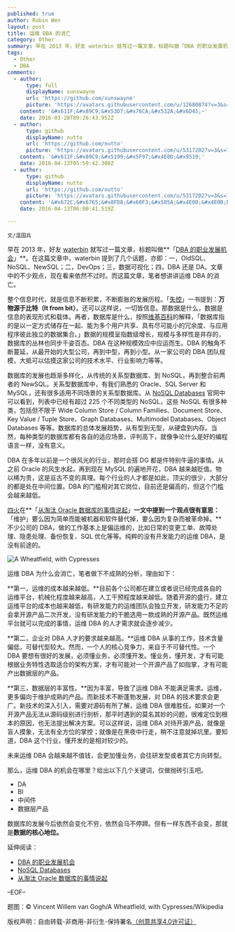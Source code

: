 ```yaml
---
published: true
author: Robin Wen
layout: post
title: 运维 DBA 的消亡
category: Other
summary: 早在 2013 年，好友 waterbin 就写过一篇文章，标题叫做「DBA 的职业发展机会」。在这篇文章中，waterbin 提到了几个话题，亦即 一，OldSQL、NoSQL、NewSQL；二，DevOps；三，数据可视化；四，DBA 还是 DA。文章中的不少观点，现在看来依然不过时。而这篇文章，笔者想讲讲运维 DBA 的消亡。运维 DBA 为什么会消亡，笔者做下不成熟的分析，理由如下：第一，运维的成本越来越低。第二，企业对 DBA 人才的要求越来越高。第三，数据层的丰富性。数据库的发展今后依然会变化不穷，依然会马不停蹄。但有一样东西不会变，那就是数据的核心地位。
tags:
  - Other
  - DBA
comments:
  - author:
      type: full
      displayName: sunswayne
      url: 'https://github.com/sunswayne'
      picture: 'https://avatars.githubusercontent.com/u/12680874?v=3&s=73'
    content: '&#x611F;&#x89C9;&#x53D7;&#x76CA;&#x532A;&#x6D45;~'
    date: 2016-03-28T09:26:43.952Z
  - author:
      type: github
      displayName: nutto
      url: 'https://github.com/nutto'
      picture: 'https://avatars.githubusercontent.com/u/5317202?v=3&s=73'
    content: '&#x611F;&#x89C9;&#x5199;&#x5F97;&#x4E0D;&#x9519;'
    date: 2016-04-13T05:59:42.308Z
  - author:
      type: github
      displayName: nutto
      url: 'https://github.com/nutto'
      picture: 'https://avatars.githubusercontent.com/u/5317202?v=3&s=73'
    content: '&#x672C;&#x6765;&#x8FD8;&#x60F3;&#x505A;&#x4E00;&#x4E0B;DBA&#x65B9;&#x9762;&#x7684;&#x5C1D;&#x8BD5;,&#x4F46;&#x662F;&#x73B0;&#x5728;&#x8FD9;&#x4E2A;&#x5FF5;&#x5934;&#x6709;&#x70B9;&#x52A8;&#x6447;&#x4E86;'
    date: 2016-04-13T06:00:41.519Z

---
```


`文/温国兵`

早在 2013 年，好友 [waterbin](http://blog.csdn.net/dba_waterbin) 就写过一篇文章，标题叫做**「[DBA 的职业发展机会](http://blog.csdn.net/dba_waterbin/article/details/17187257)」**。在这篇文章中，waterbin 提到了几个话题，亦即：一，OldSQL、NoSQL、NewSQL；二，DevOps；三，数据可视化；四，DBA 还是 DA。文章中的不少观点，现在看来依然不过时。而这篇文章，笔者想讲讲运维 DBA 的消亡。

整个信息时代，就是信息不断积累，不断膨胀的发展历程。「[失控](https://zh.wikipedia.org/wiki/%E5%A4%B1%E6%8E%A7)」一书提到：**万物源于比特（It from bit）**。还可以这样说，一切皆信息。那数据是什么，数据是信息的表现形式和载体。再者，数据库是什么，按照[维基百科](https://zh.wikipedia.org/wiki/%E6%95%B0%E6%8D%AE%E5%BA%93)的解释，「数据库指的是以一定方式储存在一起、能为多个用户共享、具有尽可能小的冗余度、与应用程序彼此独立的数据集合。」数据的规模呈指数级增长，规模与多样性是并存的，数据库的丛林也同步千姿百态。DBA 在这种规模效应中应运而生。DBA 的触角不断蔓延，从最开始的大型公司，再到中型，再到小型。从一家公司的 DBA 团队规模，大抵可以估摸这家公司的技术水平、行业影响力等等。

数据库的发展也趋渐多样化，从传统的关系型数据库、到 NoSQL，再到整合前两者的 NewSQL。关系型数据库中，有我们熟悉的 Oracle、SQL Server 和 MySQL，还有很多适用不同场景的关系型数据库。从 [NoSQL Databases](http://nosql-database.org/) 官网中可以看到，列表中已经有超过 225 个不同类型的 NoSQL，这些 NoSQL 有很多种类，包括但不限于 Wide Column Store / Column Families、Document Store、Key Value / Tuple Store、Graph Databases、Multimodel Databases、Object Databases 等等。数据库的总体发展趋势，从有型到无型，从硬盘到内存。当然，每种类型的数据库都有各自的适应场景，评判高下，就像争论什么是好的编程语言一样，没有意义。

DBA 在多年以前是一个很风光的行业，那时会搭 DG 都是件特别牛逼的事情。从之前 Oracle 的风生水起，再到现在 MySQL 的遍地开花，DBA 越来越贬值。物以稀为贵，这是亘古不变的真理。每个行业的人才都是如此，顶尖的很少，大部分的都是处在中间位置。DBA 的门槛相对其它岗位，目前还是偏高的，但这个门槛会越来越低。

[四火](http://www.raychase.net/)在**「[从淘汰 Oracle 数据库的事情说起](http://www.raychase.net/3689)」**一文中提到一个观点很有意思：**「维护」要么因为简单而能被机器和软件替代掉，要么因为复杂而被革命掉。**不少公司的 DBA，做的工作基本上是偏运维的，比如日常的变更工单、故障处理、隐患处理、备份恢复、SQL 优化等等。纯粹的没有开发能力的运维 DBA，是没有前途的。

![A Wheatfield, with Cypresses](http://i.imgur.com/AqBXPzz.jpg)

运维 DBA 为什么会消亡，笔者做下不成熟的分析，理由如下：

**第一，运维的成本越来越低。**目前各个公司都在建立或者说已经完成各自的运维平台，机械化程度越来越高，人工干预程度越来越低。随着开源的盛行，建立运维平台的成本也越来越低，有研发能力的运维团队会独立开发，研发能力不足的会拿开源产品二次开发，没有研发能力的干脆选用一款成熟的开源产品。既然运维平台就可以完成的事情，运维 DBA 的人才需求就会逐步减少。

**第二，企业对 DBA 人才的要求越来越高。**运维 DBA 从事的工作，技术含量偏低，可替代型较大。然而，一个人的核心竞争力，来自于不可替代性。一个 DBA 要想有很好的发展，必须懂业务，必须懂开发。懂业务，懂开发，才有可能根据业务特性选取适合的架构方案，才有可能对一个开源产品了如指掌，才有可能产出数据层的产品。

**第三，数据层的丰富性。**因为丰富，导致了运维 DBA 不能满足需求。运维，更多偏向于维护成熟的产品。而新技术不断蓬勃发展，对 DBA 的技术要求会更广。新技术的深入引入，需要对源码有所了解，运维 DBA 很难胜任。如果对一个开源产品无法从源码级别进行剖析，那平时遇到的莫名其妙的问题，很难定位到根本的原因，也无法提出解决方案。可以这样说，运维 DBA 对待开源产品，就像是盲人摸象，无法有全方位的掌控；就像是在黑夜中行走，稍不注意就掉坑里。要知道，DBA 这个行业，懂开发的是相对较少的。

未来运维 DBA 会越来越不值钱，会更加懂业务，会往研发型或者其它方向转型。

那么，运维 DBA 的机会在哪里？给出以下几个关键词，仅做抛砖引玉吧。

* DA
* BI
* 中间件
* 数据层产品

数据库的发展今后依然会变化不穷，依然会马不停蹄。但有一样东西不会变，那就是**数据的核心地位。**

延伸阅读：

* [DBA 的职业发展机会](http://blog.csdn.net/dba_waterbin/article/details/17187257)
* [NoSQL Databases](http://nosql-database.org/)
* [从淘汰 Oracle 数据库的事情说起](http://www.raychase.net/3689)

–EOF–

题图：© Vincent Willem van Gogh/A Wheatfield, with Cypresses/Wikipedia

版权声明：自由转载-非商用-非衍生-保持署名<a href="http://creativecommons.org/licenses/by-nc-nd/4.0/deed.zh" target="_blank">（创意共享4.0许可证）</a>

